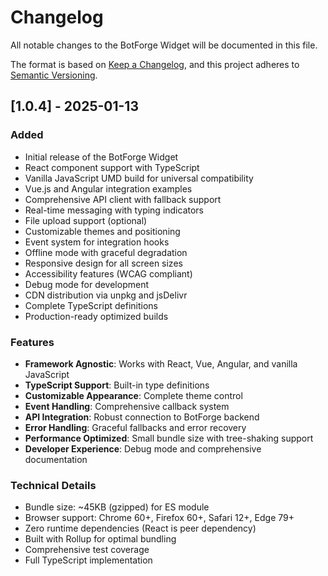 # Changelog

All notable changes to the BotForge Widget will be documented in this file.

The format is based on [Keep a Changelog](https://keepachangelog.com/en/1.0.0/),
and this project adheres to [Semantic Versioning](https://semver.org/spec/v2.0.0.html).

## [1.0.4] - 2025-01-13

### Added

- Initial release of the BotForge Widget
- React component support with TypeScript
- Vanilla JavaScript UMD build for universal compatibility
- Vue.js and Angular integration examples
- Comprehensive API client with fallback support
- Real-time messaging with typing indicators
- File upload support (optional)
- Customizable themes and positioning
- Event system for integration hooks
- Offline mode with graceful degradation
- Responsive design for all screen sizes
- Accessibility features (WCAG compliant)
- Debug mode for development
- CDN distribution via unpkg and jsDelivr
- Complete TypeScript definitions
- Production-ready optimized builds

### Features

- **Framework Agnostic**: Works with React, Vue, Angular, and vanilla JavaScript
- **TypeScript Support**: Built-in type definitions
- **Customizable Appearance**: Complete theme control
- **Event Handling**: Comprehensive callback system
- **API Integration**: Robust connection to BotForge backend
- **Error Handling**: Graceful fallbacks and error recovery
- **Performance Optimized**: Small bundle size with tree-shaking support
- **Developer Experience**: Debug mode and comprehensive documentation

### Technical Details

- Bundle size: ~45KB (gzipped) for ES module
- Browser support: Chrome 60+, Firefox 60+, Safari 12+, Edge 79+
- Zero runtime dependencies (React is peer dependency)
- Built with Rollup for optimal bundling
- Comprehensive test coverage
- Full TypeScript implementation
